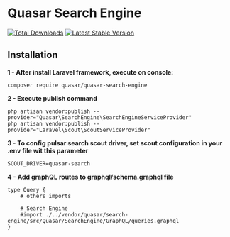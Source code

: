# Quasar Search Engine

[![Total Downloads](https://poser.pugx.org/syscover/quasar/search-engine/downloads)](https://packagist.org/packages/syscover/quasar/search-engine)
[![Latest Stable Version](http://img.shields.io/github/release/syscover/quasar-search-engine.svg)](https://packagist.org/packages/quasar/search-engine)

## Installation

**1 - After install Laravel framework, execute on console:**
```
composer require quasar/quasar-search-engine
```

**2 - Execute publish command**
```
php artisan vendor:publish --provider="Quasar\SearchEngine\SearchEngineServiceProvider"
php artisan vendor:publish --provider="Laravel\Scout\ScoutServiceProvider"
```

**3 - To config pulsar search scout driver, set scout configuration in your .env file wit this parameter**
```
SCOUT_DRIVER=quasar-search
```

**4 - Add graphQL routes to graphql/schema.graphql file**
```
type Query {
    # others imports

    # Search Engine
    #import ./../vendor/quasar/search-engine/src/Quasar/SearchEngine/GraphQL/queries.graphql
}
```
